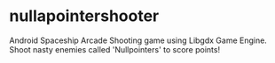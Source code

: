 # nullapointershooter

Android Spaceship Arcade Shooting game using Libgdx Game Engine. Shoot nasty enemies called 'Nullpointers' to score points!
